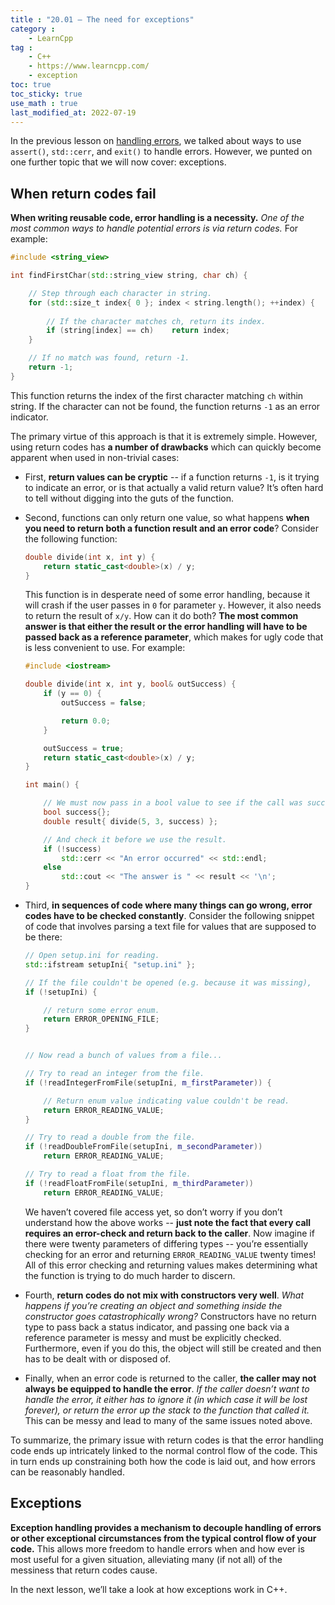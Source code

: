 ```yaml
---
title : "20.01 — The need for exceptions"
category :
    - LearnCpp
tag : 
    - C++
    - https://www.learncpp.com/
    - exception
toc: true  
toc_sticky: true 
use_math : true
last_modified_at: 2022-07-19
---
```



In the previous lesson on [handling errors](https://www.learncpp.com/cpp-tutorial/712-handling-errors-assert-cerr-exit-and-exceptions/), we talked about ways to use `assert()`, `std::cerr`, and `exit()` to handle errors. However, we punted on one further topic that we will now cover: exceptions.


## When return codes fail

**When writing reusable code, error handling is a necessity.** *One of the most common ways to handle potential errors is via return codes.* For example:

```c++
#include <string_view>

int findFirstChar(std::string_view string, char ch) {

    // Step through each character in string.
    for (std::size_t index{ 0 }; index < string.length(); ++index) {
    
        // If the character matches ch, return its index.
        if (string[index] == ch)    return index;
    }

    // If no match was found, return -1.
    return -1;
}
```

This function returns the index of the first character matching `ch` within string. If the character can not be found, the function returns `-1` as an error indicator.

The primary virtue of this approach is that it is extremely simple. However, using return codes has **a number of drawbacks** which can quickly become apparent when used in non-trivial cases:

- First, **return values can be cryptic** -- if a function returns `-1`, is it trying to indicate an error, or is that actually a valid return value? It’s often hard to tell without digging into the guts of the function.

- Second, functions can only return one value, so what happens **when you need to return both a function result and an error code**? Consider the following function:

    ```c++
    double divide(int x, int y) {
        return static_cast<double>(x) / y;
    }
    ```

    This function is in desperate need of some error handling, because it will crash if the user passes in `0` for parameter `y`. However, it also needs to return the result of `x/y`. How can it do both? **The most common answer is that either the result or the error handling will have to be passed back as a reference parameter**, which makes for ugly code that is less convenient to use. For example:

    ```c++
    #include <iostream>

    double divide(int x, int y, bool& outSuccess) {
        if (y == 0) {
            outSuccess = false;

            return 0.0;
        }

        outSuccess = true;
        return static_cast<double>(x) / y;
    }

    int main() {

        // We must now pass in a bool value to see if the call was successful
        bool success{};
        double result{ divide(5, 3, success) };

        // And check it before we use the result.
        if (!success)
            std::cerr << "An error occurred" << std::endl;
        else
            std::cout << "The answer is " << result << '\n';
    }
    ```

- Third, **in sequences of code where many things can go wrong, error codes have to be checked constantly**. Consider the following snippet of code that involves parsing a text file for values that are supposed to be there:

    ```c++
    // Open setup.ini for reading.
    std::ifstream setupIni{ "setup.ini" };

    // If the file couldn't be opened (e.g. because it was missing),
    if (!setupIni) {
    
        // return some error enum.
        return ERROR_OPENING_FILE;
    }


    // Now read a bunch of values from a file...

    // Try to read an integer from the file.
    if (!readIntegerFromFile(setupIni, m_firstParameter)) {

        // Return enum value indicating value couldn't be read.
        return ERROR_READING_VALUE;
    }

    // Try to read a double from the file.
    if (!readDoubleFromFile(setupIni, m_secondParameter))
        return ERROR_READING_VALUE;

    // Try to read a float from the file.
    if (!readFloatFromFile(setupIni, m_thirdParameter))
        return ERROR_READING_VALUE;
    ```

    We haven’t covered file access yet, so don’t worry if you don’t understand how the above works -- **just note the fact that every call requires an error-check and return back to the caller**. Now imagine if there were twenty parameters of differing types -- you’re essentially checking for an error and returning `ERROR_READING_VALUE` twenty times! All of this error checking and returning values makes determining what the function is trying to do much harder to discern.

- Fourth, **return codes do not mix with constructors very well**. *What happens if you’re creating an object and something inside the constructor goes catastrophically wrong?* Constructors have no return type to pass back a status indicator, and passing one back via a reference parameter is messy and must be explicitly checked. Furthermore, even if you do this, the object will still be created and then has to be dealt with or disposed of.

- Finally, when an error code is returned to the caller, **the caller may not always be equipped to handle the error**. *If the caller doesn’t want to handle the error, it either has to ignore it (in which case it will be lost forever), or return the error up the stack to the function that called it.* This can be messy and lead to many of the same issues noted above.

To summarize, the primary issue with return codes is that the error handling code ends up intricately linked to the normal control flow of the code. This in turn ends up constraining both how the code is laid out, and how errors can be reasonably handled.


## Exceptions

**Exception handling provides a mechanism to decouple handling of errors or other exceptional circumstances from the typical control flow of your code.** This allows more freedom to handle errors when and how ever is most useful for a given situation, alleviating many (if not all) of the messiness that return codes cause.

In the next lesson, we’ll take a look at how exceptions work in C++.